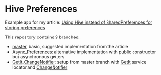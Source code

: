 # Hive Preferences

Example app for my article: [Using Hive instead of SharedPreferences for storing preferences](https://medium.com/@baranmichal25_54778/using-hive-instead-of-sharedpreferences-for-storing-preferences-2d98c9db930f)

This repository contains 3 branches:
- [master](https://github.com/BaranMichal25/hive_preferences): basic, suggested implementation from the article
- [Async_Preferences](https://github.com/BaranMichal25/hive_preferences/tree/Async_Preferences): alternative implementation with public constructor but asynchronous getters
- [GetIt_ChangeNotifier](https://github.com/BaranMichal25/hive_preferences/tree/GetIt_ChangeNotifier): setup from master branch with [GetIt](https://pub.dev/packages/get_it) service locator and [ChangeNotifier](https://medium.com/flutter-community/scaling-up-simple-app-state-management-6c22d0a83da5)
